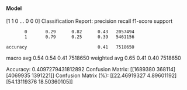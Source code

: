#### Model
[1 1 0 ... 0 0 0]
Classification Report:
              precision    recall  f1-score   support

           0       0.29      0.82      0.43   2057494
           1       0.79      0.25      0.39   5461156

    accuracy                           0.41   7518650
   macro avg       0.54      0.54      0.41   7518650
weighted avg       0.65      0.41      0.40   7518650

Accuracy: 0.4097279431812892
Confusion Matrix:
[[1689380  368114]
 [4069935 1391221]]
Confusion Matrix (%):
[[22.46919327  4.89601192]
 [54.13119376 18.50360105]]
